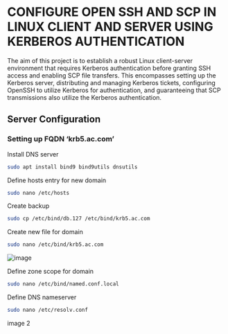 
# CONFIGURE OPEN SSH AND SCP IN LINUX CLIENT AND SERVER USING KERBEROS AUTHENTICATION

The aim of this project is to establish a robust Linux client-server environment that requires Kerberos authentication before granting SSH access and enabling SCP file transfers. This encompasses setting up the Kerberos server, distributing and managing Kerberos tickets, configuring OpenSSH to utilize Kerberos for authentication, and guaranteeing that SCP transmissions also utilize the Kerberos authentication.

## Server Configuration

### Setting up FQDN ‘krb5.ac.com’

Install DNS server
```bash
sudo apt install bind9 bind9utils dnsutils
```
Define hosts entry for new domain
```bash
sudo nano /etc/hosts
```
Create backup
```bash
sudo cp /etc/bind/db.127 /etc/bind/krb5.ac.com 
```
Create new file for domain
```bash
sudo nano /etc/bind/krb5.ac.com
```
![image](https://github.com/akshata9597/cdac-pg-ditiss/assets/149655684/acd43c54-ccdb-44dc-8e88-d69e74e78b7e)


Define zone scope for domain
```bash
sudo nano /etc/bind/named.conf.local
```
Define DNS nameserver
```bash
sudo nano /etc/resolv.conf 
```
image 2


